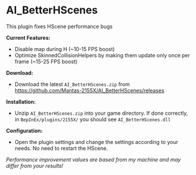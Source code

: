 # AI_BetterHScenes
This plugin fixes HScene performance bugs  

**Current Features:**  
* Disable map during H (~10-15 FPS boost)  
* Optimize SkinnedCollisionHelpers by making them update only once per frame (~15-25 FPS boost)  

**Download:**  
* Download the latest `AI_BetterHScenes.zip` from https://github.com/Mantas-2155X/AI_BetterHScenes/releases  

**Installation:**  
* Unzip `AI_BetterHScenes.zip` into your game directory. If done correctly, in `BepInEx/plugins/2155X/` you should see `AI_BetterHScenes.dll`  

**Configuration:**  
* Open the plugin settings and change the settings according to your needs. No need to restart the HScene.  

*Performance improvement values are based from my machine and may differ from your results!*  
